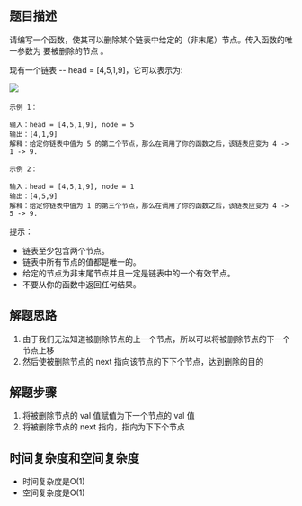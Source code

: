 ## 题目描述

请编写一个函数，使其可以删除某个链表中给定的（非末尾）节点。传入函数的唯一参数为 要被删除的节点 。

现有一个链表 -- head = [4,5,1,9]，它可以表示为:

![](https://assets.leetcode-cn.com/aliyun-lc-upload/uploads/2019/01/19/237_example.png) 

```
示例 1：

输入：head = [4,5,1,9], node = 5
输出：[4,1,9]
解释：给定你链表中值为 5 的第二个节点，那么在调用了你的函数之后，该链表应变为 4 -> 1 -> 9.
```
```
示例 2：

输入：head = [4,5,1,9], node = 1
输出：[4,5,9]
解释：给定你链表中值为 1 的第三个节点，那么在调用了你的函数之后，该链表应变为 4 -> 5 -> 9.
```

提示：

+ 链表至少包含两个节点。
+ 链表中所有节点的值都是唯一的。
+ 给定的节点为非末尾节点并且一定是链表中的一个有效节点。
+ 不要从你的函数中返回任何结果。

## 解题思路

1. 由于我们无法知道被删除节点的上一个节点，所以可以将被删除节点的下一个节点上移
2. 然后使被删除节点的 next 指向该节点的下下个节点，达到删除的目的

## 解题步骤

1. 将被删除节点的 val 值赋值为下一个节点的 val 值
2. 将被删除节点的 next 指向，指向为下下个节点

## 时间复杂度和空间复杂度

+ 时间复杂度是O(1)
+ 空间复杂度是O(1)
